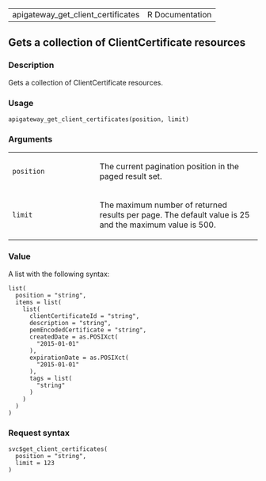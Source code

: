 <table style="width: 100%;">
<tbody>
<tr class="odd">
<td>apigateway_get_client_certificates</td>
<td style="text-align: right;">R Documentation</td>
</tr>
</tbody>
</table>

## Gets a collection of ClientCertificate resources

### Description

Gets a collection of ClientCertificate resources.

### Usage

    apigateway_get_client_certificates(position, limit)

### Arguments

<table>
<colgroup>
<col style="width: 35%" />
<col style="width: 65%" />
</colgroup>
<tbody>
<tr class="odd">
<td><code
id="apigateway_get_client_certificates_:_position">position</code></td>
<td><p>The current pagination position in the paged result set.</p></td>
</tr>
<tr class="even">
<td><code
id="apigateway_get_client_certificates_:_limit">limit</code></td>
<td><p>The maximum number of returned results per page. The default
value is 25 and the maximum value is 500.</p></td>
</tr>
</tbody>
</table>

### Value

A list with the following syntax:

    list(
      position = "string",
      items = list(
        list(
          clientCertificateId = "string",
          description = "string",
          pemEncodedCertificate = "string",
          createdDate = as.POSIXct(
            "2015-01-01"
          ),
          expirationDate = as.POSIXct(
            "2015-01-01"
          ),
          tags = list(
            "string"
          )
        )
      )
    )

### Request syntax

    svc$get_client_certificates(
      position = "string",
      limit = 123
    )
